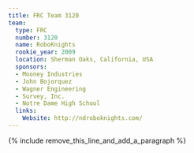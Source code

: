 ```yaml
---
title: FRC Team 3120
team:
  type: FRC
  number: 3120
  name: RoboKnights
  rookie_year: 2009
  location: Sherman Oaks, California, USA
  sponsors:
  - Mooney Industries
  - John Bojorquez
  - Wagner Engineering
  - Survey, Inc.
  - Notre Dame High School
  links:
    Website: http://ndroboknights.com/
---
```


{% include remove_this_line_and_add_a_paragraph %}